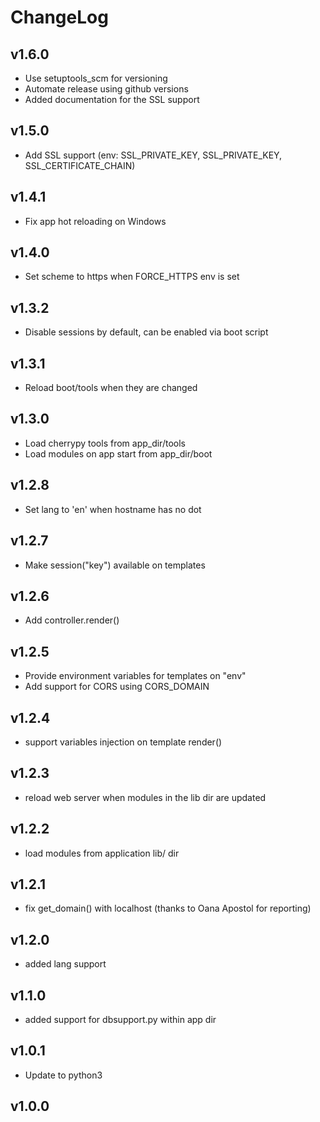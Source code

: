 # ChangeLog

## v1.6.0

* Use setuptools_scm for versioning
* Automate release using github versions
* Added documentation for the SSL support


## v1.5.0

* Add SSL support (env: SSL_PRIVATE_KEY, SSL_PRIVATE_KEY, SSL_CERTIFICATE_CHAIN)

## v1.4.1

* Fix app hot reloading on Windows

## v1.4.0

* Set scheme to https when FORCE_HTTPS env is set

## v1.3.2

* Disable sessions by default, can be enabled via boot script


## v1.3.1

* Reload boot/tools when they are changed

## v1.3.0

* Load cherrypy tools from app_dir/tools
* Load modules on app start from app_dir/boot

## v1.2.8

* Set lang to 'en' when hostname has no dot

## v1.2.7

* Make session("key") available on templates

## v1.2.6

* Add controller.render()

## v1.2.5

* Provide environment variables for templates on "env"
* Add support for CORS using CORS_DOMAIN

## v1.2.4

* support variables injection on template render()

## v1.2.3

* reload web server when modules in the lib dir are updated

## v1.2.2

* load modules from application lib/ dir

## v1.2.1

* fix get_domain() with localhost (thanks to Oana Apostol for reporting)

## v1.2.0

* added lang support

## v1.1.0

* added support for dbsupport.py within app dir

## v1.0.1

* Update to python3

## v1.0.0
